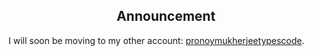 ## <center> Announcement </center>
I will soon be moving to my other account: 
[pronoymukherjeetypescode](github.com/pronoymukherjeetypescode). 
